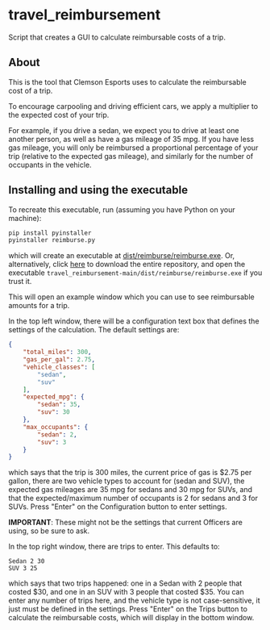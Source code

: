 # travel_reimbursement
Script that creates a GUI to calculate reimbursable costs of a trip.

## About

This is the tool that Clemson Esports uses to calculate the reimbursable cost of a trip.

To encourage carpooling and driving efficient cars, we apply a multiplier to the expected cost of your trip.

For example, if you drive a sedan, we expect you to drive at least one another person, as well as have a gas mileage of 35 mpg. If you have less gas mileage, you will only be reimbursed a proportional percentage of your trip (relative to the expected gas mileage), and similarly for the number of occupants in the vehicle.

## Installing and using the executable

To recreate this executable, run (assuming you have Python on your machine):

```bash
pip install pyinstaller
pyinstaller reimburse.py
```

which will create an executable at [dist/reimburse/reimburse.exe](https://github.com/Clemson-Esports/travel_reimbursement/blob/main/dist/reimburse/reimburse.exe). Or, alternatively, click [here](https://github.com/Clemson-Esports/travel_reimbursement/archive/refs/heads/main.zip) to download the entire repository, and open the executable `travel_reimbursement-main/dist/reimburse/reimburse.exe` if you trust it.

This will open an example window which you can use to see reimbursable amounts for a trip.

In the top left window, there will be a configuration text box that defines the settings of the calculation. The default settings are:

```json
{
    "total_miles": 300,
    "gas_per_gal": 2.75,
    "vehicle_classes": [
        "sedan",
        "suv"
    ],
    "expected_mpg": {
        "sedan": 35,
        "suv": 30
    },
    "max_occupants": {
        "sedan": 2,
        "suv": 3
    }
}
```

which says that the trip is 300 miles, the current price of gas is $2.75 per gallon, there are two vehicle types to account for (sedan and SUV), the expected gas mileages are 35 mpg for sedans and 30 mpg for SUVs, and that the expected/maximum number of occupants is 2 for sedans and 3 for SUVs. Press "Enter" on the Configuration button to enter settings.

**IMPORTANT**: These might not be the settings that current Officers are using, so be sure to ask.

In the top right window, there are trips to enter. This defaults to:

```
Sedan 2 30
SUV 3 25
```

which says that two trips happened: one in a Sedan with 2 people that costed $30, and one in an SUV with 3 people that costed $35. You can enter any number of trips here, and the vehicle type is not case-sensitive, it just must be defined in the settings. Press "Enter" on the Trips button to calculate the reimbursable costs, which will display in the bottom window.
